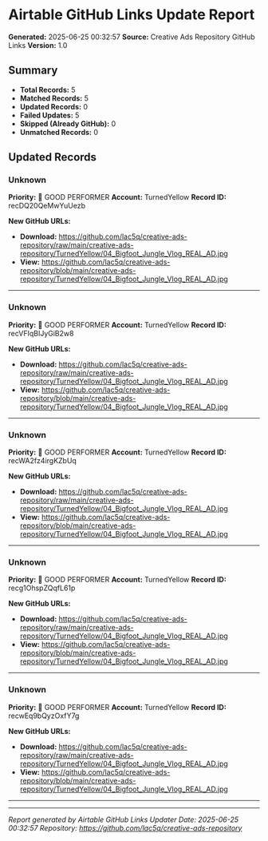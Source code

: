 # Airtable GitHub Links Update Report
**Generated:** 2025-06-25 00:32:57
**Source:** Creative Ads Repository GitHub Links
**Version:** 1.0

## Summary
- **Total Records:** 5
- **Matched Records:** 5
- **Updated Records:** 0
- **Failed Updates:** 5
- **Skipped (Already GitHub):** 0
- **Unmatched Records:** 0

## Updated Records

### Unknown
**Priority:** 🥉 GOOD PERFORMER
**Account:** TurnedYellow
**Record ID:** recDQ20QeMwYuUezb

**New GitHub URLs:**
- **Download:** https://github.com/lac5q/creative-ads-repository/raw/main/creative-ads-repository/TurnedYellow/04_Bigfoot_Jungle_Vlog_REAL_AD.jpg
- **View:** https://github.com/lac5q/creative-ads-repository/blob/main/creative-ads-repository/TurnedYellow/04_Bigfoot_Jungle_Vlog_REAL_AD.jpg

---

### Unknown
**Priority:** 🥉 GOOD PERFORMER
**Account:** TurnedYellow
**Record ID:** recVFIqBIJyGiB2w8

**New GitHub URLs:**
- **Download:** https://github.com/lac5q/creative-ads-repository/raw/main/creative-ads-repository/TurnedYellow/04_Bigfoot_Jungle_Vlog_REAL_AD.jpg
- **View:** https://github.com/lac5q/creative-ads-repository/blob/main/creative-ads-repository/TurnedYellow/04_Bigfoot_Jungle_Vlog_REAL_AD.jpg

---

### Unknown
**Priority:** 🥉 GOOD PERFORMER
**Account:** TurnedYellow
**Record ID:** recWA2fz4irgKZbUq

**New GitHub URLs:**
- **Download:** https://github.com/lac5q/creative-ads-repository/raw/main/creative-ads-repository/TurnedYellow/04_Bigfoot_Jungle_Vlog_REAL_AD.jpg
- **View:** https://github.com/lac5q/creative-ads-repository/blob/main/creative-ads-repository/TurnedYellow/04_Bigfoot_Jungle_Vlog_REAL_AD.jpg

---

### Unknown
**Priority:** 🥉 GOOD PERFORMER
**Account:** TurnedYellow
**Record ID:** recg1OhspZQqfL61p

**New GitHub URLs:**
- **Download:** https://github.com/lac5q/creative-ads-repository/raw/main/creative-ads-repository/TurnedYellow/04_Bigfoot_Jungle_Vlog_REAL_AD.jpg
- **View:** https://github.com/lac5q/creative-ads-repository/blob/main/creative-ads-repository/TurnedYellow/04_Bigfoot_Jungle_Vlog_REAL_AD.jpg

---

### Unknown
**Priority:** 🥉 GOOD PERFORMER
**Account:** TurnedYellow
**Record ID:** recwEq9bQyzOxfY7g

**New GitHub URLs:**
- **Download:** https://github.com/lac5q/creative-ads-repository/raw/main/creative-ads-repository/TurnedYellow/04_Bigfoot_Jungle_Vlog_REAL_AD.jpg
- **View:** https://github.com/lac5q/creative-ads-repository/blob/main/creative-ads-repository/TurnedYellow/04_Bigfoot_Jungle_Vlog_REAL_AD.jpg

---

---
*Report generated by Airtable GitHub Links Updater*
*Date: 2025-06-25 00:32:57*
*Repository: https://github.com/lac5q/creative-ads-repository*
